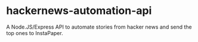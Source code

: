 # hackernews-automation-api
A Node.JS/Express API to automate stories from hacker news and send the top ones to InstaPaper.
